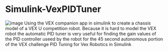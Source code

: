 # Simulink-VexPIDTuner
![image](https://github.com/Robles-C/Simulink-VexPIDTuner/assets/19697487/0eee11a3-15fd-496a-889e-c487b9dbab98)
Using the VEX companion app in simulink to create a chassis model of a VEX U competition robot. Because it is hard to model the VEX robot the automatic PID tuner is very useful for finding the gain values of the PID controller useed by the robot for the 45 second autonomous portion of the VEX challenge
PID Tuning for Vex Robotics in Simulink
